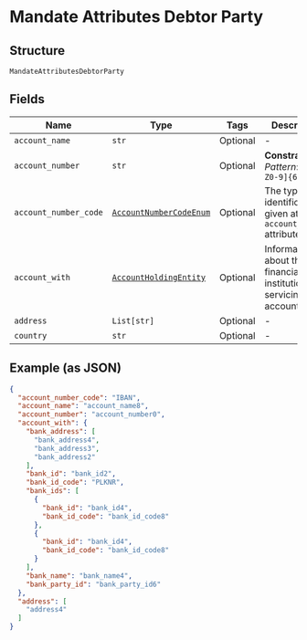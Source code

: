 
# Mandate Attributes Debtor Party

## Structure

`MandateAttributesDebtorParty`

## Fields

| Name | Type | Tags | Description |
|  --- | --- | --- | --- |
| `account_name` | `str` | Optional | - |
| `account_number` | `str` | Optional | **Constraints**: *Pattern*: `^[A-Z0-9]{6,34}$` |
| `account_number_code` | [`AccountNumberCodeEnum`](../../doc/models/account-number-code-enum.md) | Optional | The type of identification given at `account_number` attribute |
| `account_with` | [`AccountHoldingEntity`](../../doc/models/account-holding-entity.md) | Optional | Information about the financial institution servicing the account. |
| `address` | `List[str]` | Optional | - |
| `country` | `str` | Optional | - |

## Example (as JSON)

```json
{
  "account_number_code": "IBAN",
  "account_name": "account_name8",
  "account_number": "account_number0",
  "account_with": {
    "bank_address": [
      "bank_address4",
      "bank_address3",
      "bank_address2"
    ],
    "bank_id": "bank_id2",
    "bank_id_code": "PLKNR",
    "bank_ids": [
      {
        "bank_id": "bank_id4",
        "bank_id_code": "bank_id_code8"
      },
      {
        "bank_id": "bank_id4",
        "bank_id_code": "bank_id_code8"
      }
    ],
    "bank_name": "bank_name4",
    "bank_party_id": "bank_party_id6"
  },
  "address": [
    "address4"
  ]
}
```

